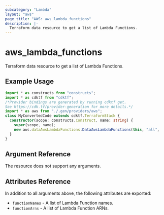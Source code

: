 ```yaml
---
subcategory: "Lambda"
layout: "aws"
page_title: "AWS: aws_lambda_functions"
description: |-
  Terraform data resource to get a list of Lambda Functions.
---
```


# aws_lambda_functions

Terraform data resource to get a list of Lambda Functions.

## Example Usage

```typescript
import * as constructs from "constructs";
import * as cdktf from "cdktf";
/*Provider bindings are generated by running cdktf get.
See https://cdk.tf/provider-generation for more details.*/
import * as aws from "./.gen/providers/aws";
class MyConvertedCode extends cdktf.TerraformStack {
  constructor(scope: constructs.Construct, name: string) {
    super(scope, name);
    new aws.dataAwsLambdaFunctions.DataAwsLambdaFunctions(this, "all", {});
  }
}

```

## Argument Reference

The resource does not support any arguments.

## Attributes Reference

In addition to all arguments above, the following attributes are exported:

* `functionNames` - A list of Lambda Function names.
* `functionArns` - A list of Lambda Function ARNs.

<!-- cache-key: cdktf-0.17.0-pre.15 input-15dd8bea75f34968e0576610967430b8fdd9ec4cdceac038c68467145bb2f9a4 -->